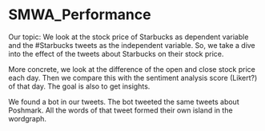 # SMWA_Performance

Our topic:
We look at the stock price of Starbucks as dependent variable and the #Starbucks tweets as the independent variable.
So, we take a dive into the effect of the tweets about Starbucks on their stock price.


More concrete,
we look at the difference of the open and close stock price each day. Then we compare this with the sentiment analysis score (Likert?) of that day.
The goal is also to get insights.


We found a bot in our tweets. The bot tweeted the same tweets about Poshmark. All the words of that tweet formed their own island in the wordgraph.

